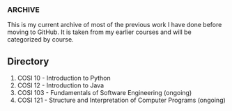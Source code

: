 ### ARCHIVE

This is my current archive of most of the previous work I have done before moving to GitHub. It is taken from my earlier courses and will be categorized by course.

## Directory
1. COSI 10 - Introduction to Python
2. COSI 12 - Introduction to Java
3. COSI 103 - Fundamentals of Software Engineering (ongoing)
4. COSI 121 - Structure and Interpretation of Computer Programs (ongoing)
